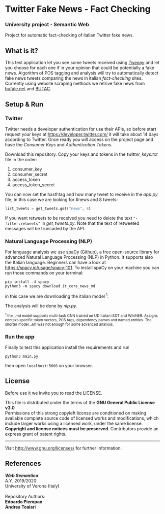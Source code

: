 # Twitter Fake News - Fact Checking

### __University project - Semantic Web__
Project for automatic fact-checking of italian Twitter fake news.

## What is it?

This test application let you see some tweets received using [*Tweepy*](http://docs.tweepy.org/en/latest/) and let you choose for each one if in your opinion that could be potentially a fake news. Algorithm of POS tagging and analysis will try to automatically detect fake news tweets comparing the news in italian *fact-checking* sites. Currently using website scraping methods we retrive fake news from [bufale.net](https://www.bufale.net/bufala/) and [BUTAC](https://www.butac.it/category/bufala/).
## Setup & Run

### Twitter
Twitter needs a developer authentication for use their APIs, so before start request your keys at https://developer.twitter.com/ it will take about 14 days according to Twitter. Once ready you will access on the project page and have the *Consumer Keys* and *Authentication Tokens*.

Download this repository.
Copy your keys and tokens in the *twitter_keys.txt* file in the order:
1. consumer_key
1. consumer_secret
1. access_token
1. access_token_secret

You can now set the hasthtag and how many tweet to receive in the *app.py* file, in this case we are looking for #news and 8 tweets:

```python
list_tweets = get_tweets.get("news", 8)
```
If you want retweets to be received you need to delete the text `"-filter:retweets"` in *get_tweets.py*. Note that the text of retweeted messages will be truncaded by the API.

### Natural Language Processing (NLP)
For language analysis we use [spaCy](https://spacy.io/usage) ([Github](https://github.com/explosion/spaCy)), a free open-source library for advanced Natural Language Processing (NLP) in Python. It supports also the Italian language. Beginners can have a look at https://spacy.io/usage/spacy-101.
To install spaCy on your machine you can run those commands on your terminal:
```
pip install -U spacy
python3 -m spacy download it_core_news_md
```
in this case we are downloading the italian model <sup>1</sup>.

The analysis will be done by *nlp.py*.

<sub><sup>1</sup> the *_md* model supports multi-task CNN trained on UD Italian ISDT and WikiNER. Assigns context-specific token vectors, POS tags, dependency parses and named entities. The shorter model *_sm* was not enough for some advanced analysis.</sub>

### Run the app
Finally to test this application install the requirements and run
```
python3 main.py
```
then open `localhost:5000` on your browser.

## License
Before use it we invite you to read the LICENSE.<br >

This file is distributed under the terms of the __GNU General Public License v3.0__<br >
Permissions of this strong copyleft license are conditioned on making available complete source code of licensed works and modifications, which include larger works using a licensed work, under the same license. __Copyright and license notices must be preserved__. Contributors provide an express grant of patent rights.<br><hr>
Visit <http://www.gnu.org/licenses/> for further information.<br >

## References

***Web Semantico*** <br >
A.Y. 2019/2020 <br >
University of Verona (Italy) <br > <br >
Repository Authors: <br >
**Edoardo Pieropan** <br>
**Andrea Toaiari**
